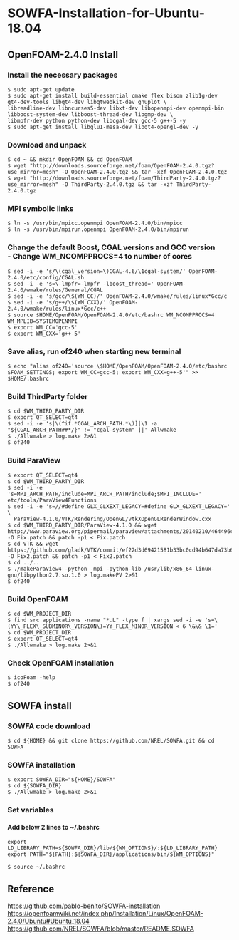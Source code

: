 # SOWFA-Installation-for-Ubuntu-18.04
## OpenFOAM-2.4.0 Install
### Install the necessary packages
```shell
$ sudo apt-get update
$ sudo apt-get install build-essential cmake flex bison zlib1g-dev qt4-dev-tools libqt4-dev libqtwebkit-dev gnuplot \
libreadline-dev libncurses5-dev libxt-dev libopenmpi-dev openmpi-bin libboost-system-dev libboost-thread-dev libgmp-dev \
libmpfr-dev python python-dev libcgal-dev gcc-5 g++-5 -y
$ sudo apt-get install libglu1-mesa-dev libqt4-opengl-dev -y
```
### Download and unpack
```shell
$ cd ~ && mkdir OpenFOAM && cd OpenFOAM
$ wget "http://downloads.sourceforge.net/foam/OpenFOAM-2.4.0.tgz?use_mirror=mesh" -O OpenFOAM-2.4.0.tgz && tar -xzf OpenFOAM-2.4.0.tgz
$ wget "http://downloads.sourceforge.net/foam/ThirdParty-2.4.0.tgz?use_mirror=mesh" -O ThirdParty-2.4.0.tgz && tar -xzf ThirdParty-2.4.0.tgz
```
### MPI symbolic links
```shell
$ ln -s /usr/bin/mpicc.openmpi OpenFOAM-2.4.0/bin/mpicc
$ ln -s /usr/bin/mpirun.openmpi OpenFOAM-2.4.0/bin/mpirun
```
### Change the default Boost, CGAL versions and GCC version <br>- Change WM_NCOMPPROCS=4 to number of cores
```shell
$ sed -i -e 's/\(cgal_version=\)CGAL-4.6/\1cgal-system/' OpenFOAM-2.4.0/etc/config/CGAL.sh
$ sed -i -e 's=\-lmpfr=-lmpfr -lboost_thread=' OpenFOAM-2.4.0/wmake/rules/General/CGAL
$ sed -i -e 's/gcc/\$(WM_CC)/' OpenFOAM-2.4.0/wmake/rules/linux*Gcc/c
$ sed -i -e 's/g++/\$(WM_CXX)/' OpenFOAM-2.4.0/wmake/rules/linux*Gcc/c++
$ source $HOME/OpenFOAM/OpenFOAM-2.4.0/etc/bashrc WM_NCOMPPROCS=4 WM_MPLIB=SYSTEMOPENMPI
$ export WM_CC='gcc-5'
$ export WM_CXX='g++-5'
```
### Save alias, run of240 when starting new terminal
```shell
$ echo "alias of240='source \$HOME/OpenFOAM/OpenFOAM-2.4.0/etc/bashrc $FOAM_SETTINGS; export WM_CC=gcc-5; export WM_CXX=g++-5'" >> $HOME/.bashrc
```
### Build ThirdParty folder
```shell
$ cd $WM_THIRD_PARTY_DIR
$ export QT_SELECT=qt4
$ sed -i -e 's|\(^if.*CGAL_ARCH_PATH.*\)]|\1 -a "${CGAL_ARCH_PATH##*/}" != "cgal-system" ]|' Allwmake
$ ./Allwmake > log.make 2>&1
$ of240
```
### Build ParaView
```shell
$ export QT_SELECT=qt4
$ cd $WM_THIRD_PARTY_DIR
$ sed -i -e 's=MPI_ARCH_PATH/include=MPI_ARCH_PATH/include;$MPI_INCLUDE=' etc/tools/ParaView4Functions
$ sed -i -e 's=//#define GLX_GLXEXT_LEGACY=#define GLX_GLXEXT_LEGACY=' \
  ParaView-4.1.0/VTK/Rendering/OpenGL/vtkXOpenGLRenderWindow.cxx
$ cd $WM_THIRD_PARTY_DIR/ParaView-4.1.0 && wget http://www.paraview.org/pipermail/paraview/attachments/20140210/464496cc/attachment.bin -O Fix.patch && patch -p1 < Fix.patch
$ cd VTK && wget https://github.com/gladk/VTK/commit/ef22d3d69421581b33bc0cd94b647da73b61ba96.patch -O Fix2.patch && patch -p1 < Fix2.patch
$ cd ../..
$ ./makeParaView4 -python -mpi -python-lib /usr/lib/x86_64-linux-gnu/libpython2.7.so.1.0 > log.makePV 2>&1
$ of240
```
### Build OpenFOAM
```shell
$ cd $WM_PROJECT_DIR
$ find src applications -name "*.L" -type f | xargs sed -i -e 's=\(YY\_FLEX\_SUBMINOR\_VERSION\)=YY_FLEX_MINOR_VERSION < 6 \&\& \1='
$ cd $WM_PROJECT_DIR
$ export QT_SELECT=qt4
$ ./Allwmake > log.make 2>&1
```
### Check OpenFOAM installation
```shell
$ icoFoam -help
$ of240
```
## SOWFA install
### SOWFA code download
```shell
$ cd ${HOME} && git clone https://github.com/NREL/SOWFA.git && cd SOWFA
```
### SOWFA installation
```shell
$ export SOWFA_DIR="${HOME}/SOWFA"
$ cd ${SOWFA_DIR}
$ ./Allwmake > log.make 2>&1
```
### Set variables
#### Add below 2 lines to ~/.bashrc
```
export LD_LIBRARY_PATH=${SOWFA_DIR}/lib/${WM_OPTIONS}/:${LD_LIBRARY_PATH}
export PATH="${PATH}:${SOWFA_DIR}/applications/bin/${WM_OPTIONS}"
```
```shell
$ source ~/.bashrc
```
## Reference
https://github.com/pablo-benito/SOWFA-installation <br>
https://openfoamwiki.net/index.php/Installation/Linux/OpenFOAM-2.4.0/Ubuntu#Ubuntu_18.04 <br>
https://github.com/NREL/SOWFA/blob/master/README.SOWFA
